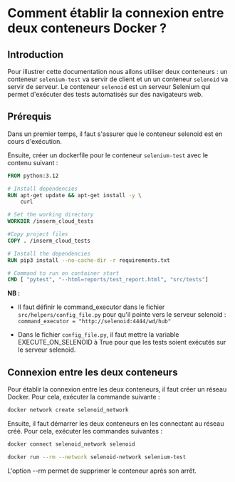# Comment établir la connexion entre deux conteneurs Docker ?

## Introduction
Pour illustrer cette documentation nous allons utiliser deux conteneurs : un conteneur `selenium-test` va servir de client et un un conteneur `selenoid` va servir de serveur. Le conteneur `selenoid` est un serveur Selenium qui permet d'exécuter des tests automatisés sur des navigateurs web. 

## Prérequis
Dans un premier temps, il faut s'assurer que le conteneur selenoid est en cours d'exécution. 

Ensuite, créer un dockerfile pour le conteneur `selenium-test` avec le contenu suivant :
```dockerfile
FROM python:3.12

# Install dependencies
RUN apt-get update && apt-get install -y \
    curl

# Set the working directory
WORKDIR /inserm_cloud_tests

#Copy project files
COPY . /inserm_cloud_tests

# Install the dependencies
RUN pip3 install --no-cache-dir -r requirements.txt

# Command to run on container start
CMD [ "pytest", "--html=reports/test_report.html", "src/tests"]
```	

**NB :** 
- Il faut définir le command_executor dans le fichier `src/helpers/config_file.py` pour qu'il pointe vers le serveur selenoid : `command_executor = "http://selenoid:4444/wd/hub" `

- Dans le fichier `config_file.py`, il faut mettre la variable EXECUTE_ON_SELENOID à True pour que les tests soient exécutés sur le serveur selenoid.

## Connexion entre les deux conteneurs
Pour établir la connexion entre les deux conteneurs, il faut créer un réseau Docker. Pour cela, exécuter la commande suivante :
```bash
docker network create selenoid_network
```

Ensuite, il faut démarrer les deux conteneurs en les connectant au réseau créé. Pour cela, exécuter les commandes suivantes :
```bash
docker connect selenoid_network selenoid

docker run --rm --network selenoid-network selenium-test
```
L'option --rm permet de supprimer le conteneur après son arrêt.